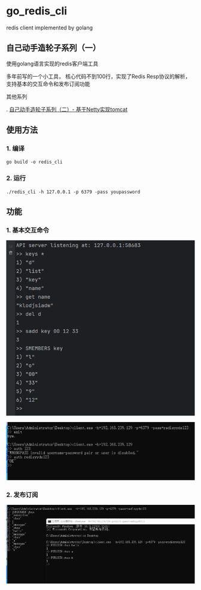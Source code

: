 # go_redis_cli

redis client implemented by golang

## 自己动手造轮子系列（一）

使用golang语言实现的redis客户端工具

多年前写的一个小工具， 核心代码不到100行，实现了Redis Resp协议的解析，支持基本的交互命令和发布订阅功能

其他系列

. [自己动手造轮子系列（二）- 基于Netty实现tomcat](https://github.com/lsm1998/tiny_tomcat)

## 使用方法

### 1. 编译
````shell
go build -o redis_cli
````

### 2. 运行
````shell
./redis_cli -h 127.0.0.1 -p 6379 -pass youpassword
````

## 功能

### 1. 基本交互命令

![基本命令.png](/doc/基本命令.png)

![基本命令.png](/doc/认证.png)

### 2. 发布订阅

![发布订阅.png](/doc/发布订阅.png)